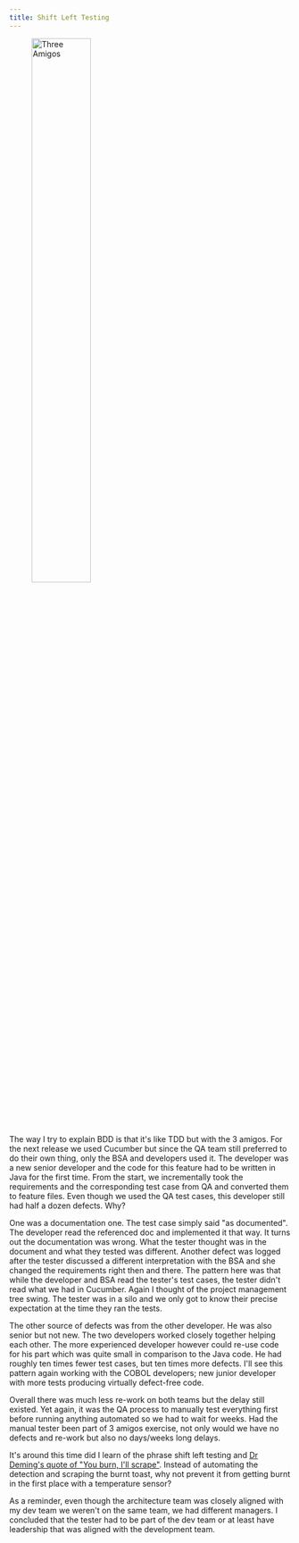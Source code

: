 ```yaml
---
title: Shift Left Testing
---
```


<figure>
    <img src="{{ site.baseurl }}/assets/images/amigos.jpg" alt="Three Amigos" title="Three Amigos" style="width:50%;" />
</figure>

The way I try to explain BDD is that it's like TDD but with the 3 amigos. 
For the next release we used Cucumber but since the QA team still preferred to do their own thing, only the BSA and developers used it. 
The developer was a new senior developer and the code for this feature had to be written in Java for the first time. 
From the start, we incrementally took the requirements and the corresponding test case from QA and converted them to feature files. 
Even though we used the QA test cases, this developer still had half a dozen defects. Why? 

One was a documentation one. The test case simply said "as documented". The developer read the referenced doc and implemented it that way. 
It turns out the documentation was wrong. What the tester thought was in the document and what they tested was different. 
Another defect was logged after the tester discussed a different interpretation with the BSA and she changed the requirements right then and there. 
The pattern here was that while the developer and BSA read the tester's test cases, the tester didn't read what we had in Cucumber. 
Again I thought of the project management tree swing. The tester was in a silo and we only got to know their precise expectation at the time they ran the tests.

The other source of defects was from the other developer. He was also senior but not new. The two developers worked closely together helping each other. 
The more experienced developer however could re-use code for his part which was quite small in comparison to the Java code. 
He had roughly ten times fewer test cases, but ten times more defects. 
I'll see this pattern again working with the COBOL developers; new junior developer with more tests producing virtually defect-free code.

Overall there was much less re-work on both teams but the delay still existed. 
Yet again, it was the QA process to manually test everything first before running anything automated so we had to wait for weeks. 
Had the manual tester been part of 3 amigos exercise, not only would we have no defects and re-work but also no days/weeks long delays. 

It's around this time did I learn of the phrase shift left testing and [Dr Deming's quote of "You burn, I'll scrape"][1].
Instead of automating the detection and scraping the burnt toast, why not prevent it from getting burnt in the first place with a temperature sensor?

As a reminder, even though the architecture team was closely aligned with my dev team we weren't on the same team, we had different managers.
I concluded that the tester had to be part of the dev team or at least have leadership that was aligned with the development team.

[1]: https://deming.org/you-burn-ill-scrape/ 
